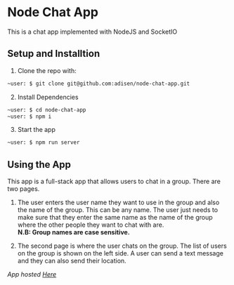 # Node Chat App

This is a chat app implemented with NodeJS and SocketIO

## Setup and Installtion

1. Clone the repo with:

```bash
~user: $ git clone git@github.com:adisen/node-chat-app.git
```

2. Install Dependencies

```bash
~user: $ cd node-chat-app
~user: $ npm i
```

3. Start the app

```bash
~user: $ npm run server
```

## Using the App

This app is a full-stack app that allows users to chat in a group. There are two pages.

1. The user enters the user name they want to use in the group and also the name of the group. This can be any name. The user just needs to make sure that they enter the same name as the name of the group where the other people they want to chat with are.  
   **N.B: Group names are case sensitive.**

2. The second page is where the user chats on the group. The list of users on the group is shown on the left side. A user can send a text message and they can also send their location.

_App hosted [Here](https://nameless-peak-41750.herokuapp.com/)_
